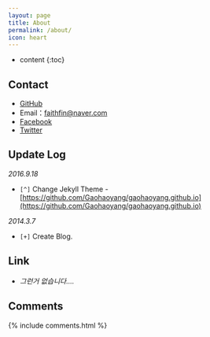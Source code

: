 ```yaml
---
layout: page
title: About
permalink: /about/
icon: heart
---
```


* content
{:toc}

<!--
## Fire4Studio

![Logo]({{ site.baseurl }}/images/f4logo3.png)

* Fire4 !!
* Fire For !!
* Passion For !!!!
-->
## Contact

* [GitHub](https://github.com/faith20)
* Email：faithfin@naver.com
* [Facebook](https://www.facebook.com/faithfin)
* [Twitter](https://twitter.com/faithfin)

## Update Log

*2016.9.18*

* `[^]` Change Jekyll Theme - [https://github.com/Gaohaoyang/gaohaoyang.github.io](https://github.com/Gaohaoyang/gaohaoyang.github.io)

*2014.3.7*

* `[+]` Create Blog.

## Link

* _그런거 없습니다...._

## Comments

{% include comments.html %}
